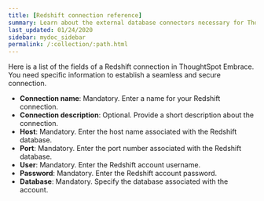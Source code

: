 ```yaml
---
title: [Redshift connection reference]
summary: Learn about the external database connectors necessary for ThoughtSpot Embrace.
last_updated: 01/24/2020
sidebar: mydoc_sidebar
permalink: /:collection/:path.html
---
```


Here is a list of the fields of a Redshift connection in ThoughtSpot Embrace. You need specific information to establish a seamless and secure connection.

 - **Connection name**: Mandatory. Enter a name for your Redshift connection.
 - **Connection description**: Optional. Provide a short description about the connection.
 - **Host**: Mandatory. Enter the host name associated with the Redshift database.
 - **Port**: Mandatory. Enter the port number associated with the Redshift database.
 - **User**: Mandatory. Enter the Redshift account username.
 - **Password**: Mandatory. Enter the Redshift account password.
 - **Database**: Mandatory. Specify the database associated with the account.
